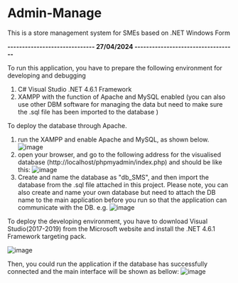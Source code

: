 # Admin-Manage
This is a store management system for SMEs based on .NET Windows Form

**------------------------------ 27/04/2024 -----------------------------------**

To run this application, you have to prepare the following environment for developing and debugging
  1. C# Visual Studio .NET 4.6.1 Framework
  2. XAMPP with the function of Apache and MySQL enabled (you can also use other DBM software for managing the data but need to make sure the .sql file has been imported to the database )

To deploy the database through Apache. 
  1. run the XAMPP and enable Apache and MySQL, as shown below.
  ![image](https://github.com/MeyerZhou/Admin-Manage/assets/52095721/eb769e8a-177b-425a-9430-9e2a1b92cd4f)
  2. open your browser, and go to the following address for the visualised database (http://localhost/phpmyadmin/index.php) and should be like this:
  ![image](https://github.com/MeyerZhou/Admin-Manage/assets/52095721/f2e97ad4-690c-4841-98f2-67baf32b11da)
  3. Create and name the database as "db_SMS", and then import the database from the .sql file attached in this project. Please note, you can also create and name your own database but need to attach the DB name to the main application before you run so that the application can communicate with the DB.
  e.g. ![image](https://github.com/MeyerZhou/Admin-Manage/assets/52095721/677d2576-50ff-4410-8e0c-dbf7668a2703)


To deploy the developing environment, you have to download Visual Studio(2017-2019) from the Microsoft website and install the .NET 4.6.1 Framework targeting pack. 

![image](https://github.com/MeyerZhou/Admin-Manage/assets/52095721/bbb0df18-7ed1-4dc7-a3a3-b83efb730b0c)


Then, you could run the application if the database has successfully connected and the main interface will be shown as bellow:
![image](https://github.com/MeyerZhou/Admin-Manage/assets/52095721/49e9ea58-c3b0-4e43-8cd0-45620d10ff27)
